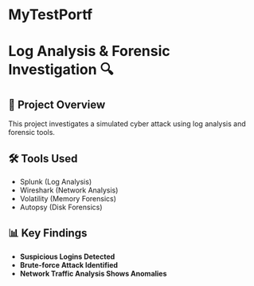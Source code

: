 # MyTestPortf
# Log Analysis & Forensic Investigation 🔍

## 📌 Project Overview
This project investigates a simulated cyber attack using log analysis and forensic tools.

## 🛠️ Tools Used
- Splunk (Log Analysis)
- Wireshark (Network Analysis)
- Volatility (Memory Forensics)
- Autopsy (Disk Forensics)

## 📊 Key Findings
- **Suspicious Logins Detected**
- **Brute-force Attack Identified**
- **Network Traffic Analysis Shows Anomalies**
